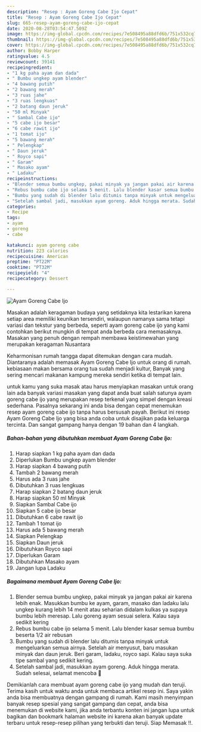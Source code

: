 ```yaml
---
description: "Resep : Ayam Goreng Cabe Ijo Cepat"
title: "Resep : Ayam Goreng Cabe Ijo Cepat"
slug: 665-resep-ayam-goreng-cabe-ijo-cepat
date: 2020-08-28T03:54:47.509Z
image: https://img-global.cpcdn.com/recipes/7e508495a88dfd6b/751x532cq70/ayam-goreng-cabe-ijo-foto-resep-utama.jpg
thumbnail: https://img-global.cpcdn.com/recipes/7e508495a88dfd6b/751x532cq70/ayam-goreng-cabe-ijo-foto-resep-utama.jpg
cover: https://img-global.cpcdn.com/recipes/7e508495a88dfd6b/751x532cq70/ayam-goreng-cabe-ijo-foto-resep-utama.jpg
author: Bobby Harper
ratingvalue: 4.5
reviewcount: 39141
recipeingredient:
- "1 kg paha ayam dan dada"
- " Bumbu ungkep ayam blender"
- "4 bawang putih"
- "2 bawang merah"
- "3 ruas jahe"
- "3 ruas lengkuas"
- "2 batang daun jeruk"
- "50 ml Minyak"
- " Sambal Cabe ijo"
- "5 cabe ijo besar"
- "6 cabe rawit ijo"
- "1 tomat ijo"
- "5 bawang merah"
- " Pelengkap"
- " Daun jeruk"
- " Royco sapi"
- " Garam"
- " Masako ayam"
- " Ladaku"
recipeinstructions:
- "Blender semua bumbu ungkep, pakai minyak ya jangan pakai air karena lebih enak. Masukkan bumbu ke ayam, garam, masako dan ladaku lalu ungkep kurang lebih 14 menit atau seharian didalam kulkas ya supaya bumbu lebih meresap. Lalu goreng ayam sesuai selera. Kalau saya sedikit kering"
- "Rebus bumbu cabe ijo selama 5 menit. Lalu blender kasar semua bumbu beserta 1/2 air rebusan"
- "Bumbu yang sudah di blender lalu ditumis tanpa minyak untuk mengeluarkan semua airnya. Setelah air menyusut, baru masukan minyak dan daun jeruk. Beri garam, ladaku, royco sapi. Kalau saya suka tipe sambal yang sedikit kering."
- "Setelah sambal jadi, masukkan ayam goreng. Aduk hingga merata. Sudah selesai, selamat mencoba 🤍"
categories:
- Recipe
tags:
- ayam
- goreng
- cabe

katakunci: ayam goreng cabe 
nutrition: 223 calories
recipecuisine: American
preptime: "PT22M"
cooktime: "PT32M"
recipeyield: "4"
recipecategory: Dessert

---
```



![Ayam Goreng Cabe Ijo](https://img-global.cpcdn.com/recipes/7e508495a88dfd6b/751x532cq70/ayam-goreng-cabe-ijo-foto-resep-utama.jpg)

Masakan adalah keragaman budaya yang setidaknya kita lestarikan karena setiap area memiliki keunikan tersendiri, walaupun namanya sama tetapi variasi dan tekstur yang berbeda, seperti ayam goreng cabe ijo yang kami contohkan berikut mungkin di tempat anda berbeda cara memasaknya. Masakan yang penuh dengan rempah membawa keistimewahan yang merupakan keragaman Nusantara



Keharmonisan rumah tangga dapat ditemukan dengan cara mudah. Diantaranya adalah memasak Ayam Goreng Cabe Ijo untuk orang di rumah. kebiasaan makan bersama orang tua sudah menjadi kultur, Banyak yang sering mencari makanan kampung mereka sendiri ketika di tempat lain.

untuk kamu yang suka masak atau harus menyiapkan masakan untuk orang lain ada banyak variasi masakan yang dapat anda buat salah satunya ayam goreng cabe ijo yang merupakan resep terkenal yang simpel dengan kreasi sederhana. Pasalnya sekarang ini anda bisa dengan cepat menemukan resep ayam goreng cabe ijo tanpa harus bersusah payah.
Berikut ini resep Ayam Goreng Cabe Ijo yang bisa anda coba untuk disajikan pada keluarga tercinta. Dan sangat gampang hanya dengan 19 bahan dan 4 langkah.


<!--inarticleads1-->

##### Bahan-bahan yang dibutuhkan membuat Ayam Goreng Cabe Ijo:

1. Harap siapkan 1 kg paha ayam dan dada
1. Diperlukan  Bumbu ungkep ayam blender
1. Harap siapkan 4 bawang putih
1. Tambah 2 bawang merah
1. Harus ada 3 ruas jahe
1. Dibutuhkan 3 ruas lengkuas
1. Harap siapkan 2 batang daun jeruk
1. Harap siapkan 50 ml Minyak
1. Siapkan  Sambal Cabe ijo
1. Siapkan 5 cabe ijo besar
1. Dibutuhkan 6 cabe rawit ijo
1. Tambah 1 tomat ijo
1. Harus ada 5 bawang merah
1. Siapkan  Pelengkap
1. Siapkan  Daun jeruk
1. Dibutuhkan  Royco sapi
1. Diperlukan  Garam
1. Dibutuhkan  Masako ayam
1. Jangan lupa  Ladaku




<!--inarticleads2-->

##### Bagaimana membuat  Ayam Goreng Cabe Ijo:

1. Blender semua bumbu ungkep, pakai minyak ya jangan pakai air karena lebih enak. Masukkan bumbu ke ayam, garam, masako dan ladaku lalu ungkep kurang lebih 14 menit atau seharian didalam kulkas ya supaya bumbu lebih meresap. Lalu goreng ayam sesuai selera. Kalau saya sedikit kering
1. Rebus bumbu cabe ijo selama 5 menit. Lalu blender kasar semua bumbu beserta 1/2 air rebusan
1. Bumbu yang sudah di blender lalu ditumis tanpa minyak untuk mengeluarkan semua airnya. Setelah air menyusut, baru masukan minyak dan daun jeruk. Beri garam, ladaku, royco sapi. Kalau saya suka tipe sambal yang sedikit kering.
1. Setelah sambal jadi, masukkan ayam goreng. Aduk hingga merata. Sudah selesai, selamat mencoba 🤍




Demikianlah cara membuat ayam goreng cabe ijo yang mudah dan teruji. Terima kasih untuk waktu anda untuk membaca artikel resep ini. Saya yakin anda bisa membuatnya dengan gampang di rumah. Kami masih menyimpan banyak resep spesial yang sangat gampang dan cepat, anda bisa menemukan di website kami, jika anda terbantu konten ini jangan lupa untuk bagikan dan bookmark halaman website ini karena akan banyak update terbaru untuk resep-resep pilihan yang terbukti dan teruji. Siap Memasak !!. 
